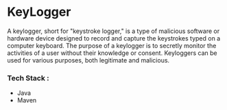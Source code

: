 # KeyLogger
A keylogger, short for "keystroke logger," is a type of malicious software or hardware device designed to record and capture the keystrokes typed on a computer keyboard. The purpose of a keylogger is to secretly monitor the activities of a user without their knowledge or consent. Keyloggers can be used for various purposes, both legitimate and malicious.
### Tech Stack :
- Java
- Maven

